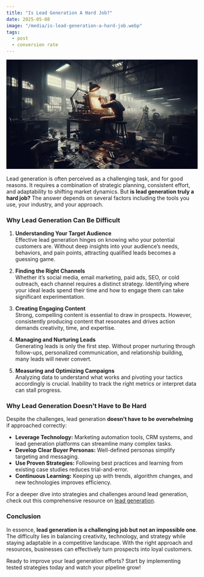 ```yaml
---
title: "Is Lead Generation A Hard Job?"
date: 2025-05-08
image: "/media/is-lead-generation-a-hard-job.webp"
tags:
  - post
  - conversion rate
---
```


![Is Lead Generation A Hard Job?](/media/is-lead-generation-a-hard-job.webp)

Lead generation is often perceived as a challenging task, and for good reasons. It requires a combination of strategic planning, consistent effort, and adaptability to shifting market dynamics. But **is lead generation truly a hard job?** The answer depends on several factors including the tools you use, your industry, and your approach.

### Why Lead Generation Can Be Difficult

1. **Understanding Your Target Audience**  
   Effective lead generation hinges on knowing who your potential customers are. Without deep insights into your audience’s needs, behaviors, and pain points, attracting qualified leads becomes a guessing game.

2. **Finding the Right Channels**  
   Whether it’s social media, email marketing, paid ads, SEO, or cold outreach, each channel requires a distinct strategy. Identifying where your ideal leads spend their time and how to engage them can take significant experimentation.

3. **Creating Engaging Content**  
   Strong, compelling content is essential to draw in prospects. However, consistently producing content that resonates and drives action demands creativity, time, and expertise.

4. **Managing and Nurturing Leads**  
   Generating leads is only the first step. Without proper nurturing through follow-ups, personalized communication, and relationship building, many leads will never convert.

5. **Measuring and Optimizing Campaigns**  
   Analyzing data to understand what works and pivoting your tactics accordingly is crucial. Inability to track the right metrics or interpret data can stall progress.

### Why Lead Generation Doesn't Have to Be Hard

Despite the challenges, lead generation **doesn’t have to be overwhelming** if approached correctly:

- **Leverage Technology:** Marketing automation tools, CRM systems, and lead generation platforms can streamline many complex tasks.
- **Develop Clear Buyer Personas:** Well-defined personas simplify targeting and messaging.
- **Use Proven Strategies:** Following best practices and learning from existing case studies reduces trial-and-error.
- **Continuous Learning:** Keeping up with trends, algorithm changes, and new technologies improves efficiency.

For a deeper dive into strategies and challenges around lead generation, check out this comprehensive resource on [lead generation](https://leadcraftr.com/posts/lead-generation/).

### Conclusion

In essence, **lead generation is a challenging job but not an impossible one**. The difficulty lies in balancing creativity, technology, and strategy while staying adaptable in a competitive landscape. With the right approach and resources, businesses can effectively turn prospects into loyal customers.

Ready to improve your lead generation efforts? Start by implementing tested strategies today and watch your pipeline grow!
